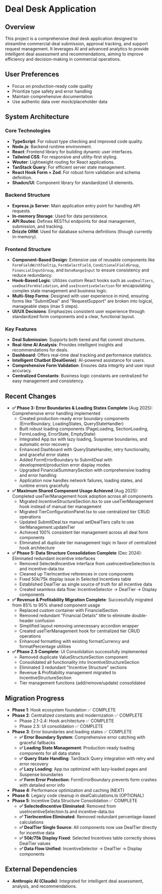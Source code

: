 # Deal Desk Application

## Overview
This project is a comprehensive deal desk application designed to streamline commercial deal submission, approval tracking, and support request management. It leverages AI and advanced analytics to provide intelligent deal assessment and recommendations, aiming to improve efficiency and decision-making in commercial operations.

## User Preferences
- Focus on production-ready code quality
- Prioritize type safety and error handling
- Maintain comprehensive documentation
- Use authentic data over mock/placeholder data

## System Architecture

### Core Technologies
- **TypeScript**: For robust type checking and improved code quality.
- **Node.js**: Backend runtime environment.
- **React**: Frontend library for building dynamic user interfaces.
- **Tailwind CSS**: For responsive and utility-first styling.
- **Wouter**: Lightweight routing for React applications.
- **TanStack Query**: For efficient server state management.
- **React Hook Form + Zod**: For robust form validation and schema definition.
- **Shadcn/UI**: Component library for standardized UI elements.

### Backend Structure
- **Express.js Server**: Main application entry point for handling API requests.
- **In-memory Storage**: Used for data persistence.
- **API Routes**: Defines RESTful endpoints for deal management, submission, and tracking.
- **Drizzle ORM**: Used for database schema definitions (though currently in-memory).

### Frontend Structure
- **Component-Based Design**: Extensive use of reusable components like `FormFieldWithTooltip`, `FormSelectField`, `ConditionalFieldGroup`, `FinancialInputGroup`, and `DateRangeInput` to ensure consistency and reduce redundancy.
- **Hook-Based Logic**: Utilizes custom React hooks such as `useDealTiers`, `useDealFormValidation`, and `useIncentiveSelection` for encapsulating complex state management and business logic.
- **Multi-Step Forms**: Designed with user experience in mind, ensuring forms like "SubmitDeal" and "RequestSupport" are broken into logical, manageable steps (max 5 steps).
- **UI/UX Decisions**: Emphasizes consistent user experience through standardized form components and a clear, functional layout.

### Key Features
- **Deal Submission**: Supports both tiered and flat commit structures.
- **Real-time AI Analysis**: Provides intelligent insights and recommendations for deals.
- **Dashboard**: Offers real-time deal tracking and performance statistics.
- **Intelligent Chatbot (DealGenie)**: AI-powered assistance for users.
- **Comprehensive Form Validation**: Ensures data integrity and user input accuracy.
- **Centralized Constants**: Business logic constants are centralized for easy management and consistency.

## Recent Changes
- **✅ Phase 3: Error Boundaries & Loading States Complete** (Aug 2025): Comprehensive error handling implemented
  - Created production-ready error boundary components (ErrorBoundary, LoadingStates, QueryStateHandler)
  - Built robust loading components (PageLoading, SectionLoading, FormLoading, ErrorState, EmptyState)
  - Integrated App.tsx with lazy loading, Suspense boundaries, and automatic error recovery
  - Enhanced Dashboard with QueryStateHandler, retry functionality, and graceful error states
  - Added FormErrorBoundary to SubmitDeal with development/production error display modes
  - Upgraded FinancialSummarySection with comprehensive loading and error handling
  - Application now handles network failures, loading states, and runtime errors gracefully
- **✅ Maximum Shared Component Usage Achieved** (Aug 2025): Completed useTierManagement hook adoption across all components
  - Migrated IncentiveStructureSection.tsx to use useTierManagement hook instead of manual tier management
  - Migrated TierConfigurationPanel.tsx to use centralized tier CRUD operations  
  - Updated SubmitDeal.tsx manual setDealTiers calls to use tierManagement.updateTier
  - Achieved 100% consistent tier management across all deal form components
  - Eliminated all duplicate tier management logic in favor of centralized hook architecture
- **✅ Phase 5: Data Structure Consolidation Complete** (Dec 2024): Eliminated redundant incentive interfaces
  - Removed SelectedIncentive interface from useIncentiveSelection.ts and incentive-data.tsx  
  - Cleaned up TierIncentive references in core components
  - Fixed $50k/$75k display issue in Selected Incentives table 
  - Established DealTier as single source of truth for all incentive data
  - Created seamless data flow: IncentiveSelector → DealTier → Display components
- **✅ Revenue & Profitability Migration Complete**: Successfully migrated from 85% to 95% shared component usage
  - Replaced custom container with FinancialSection
  - Removed redundant "Financial Details" title to eliminate double-header confusion
  - Simplified layout removing unnecessary accordion wrapper
  - Created useTierManagement hook for centralized tier CRUD operations
  - Enhanced formatting with existing formatCurrency and formatPercentage utilities
- **✅ Phase 2.5 Complete**: UI Consolidation successfully implemented
  - Removed duplicate ValueStructureSection component
  - Consolidated all functionality into IncentiveStructureSection
  - Eliminated 3 redundant "Incentive Structure" sections
  - Revenue & Profitability management migrated to IncentiveStructureSection
  - Tier management functions (add/remove/update) consolidated

## Migration Progress
- **Phase 1**: Hook ecosystem foundation ✅ COMPLETE
- **Phase 2**: Centralized constants and modernization ✅ COMPLETE
  - Phase 2.1-2.4: Hook architecture ✅ COMPLETE
  - Phase 2.5: UI consolidation ✅ COMPLETE
- **Phase 3**: Error boundaries and loading states ✅ COMPLETE
  - **✅ Error Boundary System**: Comprehensive error catching with graceful fallbacks
  - **✅ Loading State Management**: Production-ready loading components for all data states
  - **✅ Query State Handling**: TanStack Query integration with retry and error recovery
  - **✅ Lazy Loading**: App.tsx optimized with lazy-loaded pages and Suspense boundaries
  - **✅ Form Error Protection**: FormErrorBoundary prevents form crashes with detailed error info
- **Phase 4**: Performance optimization and caching (NEXT)
- **Phase 6**: Legacy code cleanup in dealCalculations.ts (OPTIONAL)
- **Phase 5**: Incentive Data Structure Consolidation ✅ COMPLETE
  - **✅ SelectedIncentive Eliminated**: Removed from useIncentiveSelection.ts and incentive-data.tsx
  - **✅ TierIncentive Eliminated**: Removed redundant percentage-based calculations
  - **✅ DealTier Single Source**: All components now use DealTier directly for incentive data
  - **✅ $50k/$75k Display Fixed**: Selected Incentives table correctly shows DealTier values
  - **✅ Data Flow Unified**: IncentiveSelector → DealTier → Display components

## External Dependencies
- **Anthropic AI (Claude)**: Integrated for intelligent deal assessment, analysis, and recommendations.